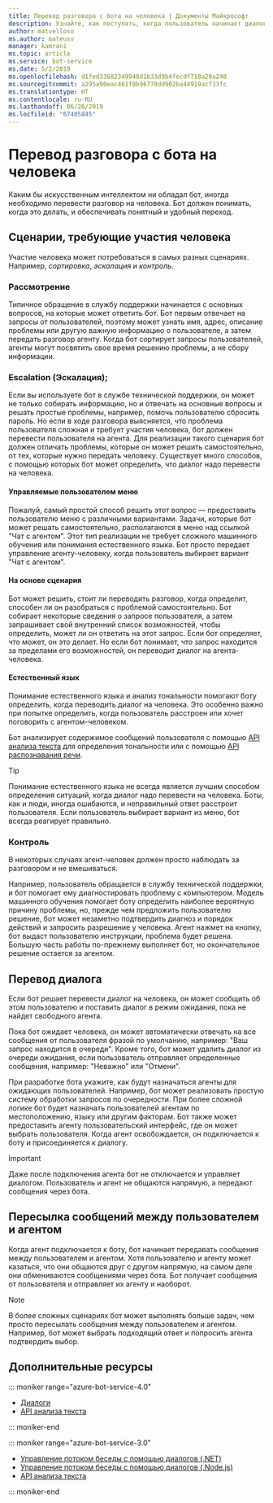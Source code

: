 ```yaml
---
title: Перевод разговора с бота на человека | Документы Майкрософт
description: Узнайте, как поступать, когда пользователь начинает диалог с ботом, а затем его нужно перевести на человека.
author: matvelloso
ms.author: mateusv
manager: kamrani
ms.topic: article
ms.service: bot-service
ms.date: 5/2/2019
ms.openlocfilehash: d1fed33682349948d1b33d9b4fecdf718a20a248
ms.sourcegitcommit: a295a90eac461f8b96770dd902ba44919acf33fc
ms.translationtype: HT
ms.contentlocale: ru-RU
ms.lasthandoff: 06/26/2019
ms.locfileid: "67405845"
---
```

# <a name="transition-conversations-from-bot-to-human"></a>Перевод разговора с бота на человека

Каким бы искусственным интеллектом ни обладал бот, иногда необходимо перевести разговор на человека. Бот должен понимать, когда это делать, и обеспечивать понятный и удобный переход.

## <a name="scenarios-that-require-human-involvement"></a>Сценарии, требующие участия человека

Участие человека может потребоваться в самых разных сценариях. Например, *сортировка*, *эскалация* и *контроль*. 

### <a name="triage"></a>Рассмотрение

Типичное обращение в службу поддержки начинается с основных вопросов, на которые может ответить бот. Бот первым отвечает на запросы от пользователей, поэтому может узнать имя, адрес, описание проблемы или другую важную информацию о пользователе, а затем передать разговор агенту. Когда бот сортирует запросы пользователей, агенты могут посвятить свое время решению проблемы, а не сбору информации.

### <a name="escalation"></a>Escalation (Эскалация);

Если вы используете бот в службе технической поддержки, он может не только собирать информацию, но и отвечать на основные вопросы и решать простые проблемы, например, помочь пользователю сбросить пароль. Но если в ходе разговора выясняется, что проблема пользователя сложная и требует участия человека, бот должен перевести пользователя на агента. Для реализации такого сценария бот должен отличать проблемы, которые он может решить самостоятельно, от тех, которые нужно передать человеку. Существует много способов, с помощью которых бот может определить, что диалог надо перевести на человека. 

#### <a name="user-driven-menus"></a>Управляемые пользователем меню

Пожалуй, самый простой способ решить этот вопрос — предоставить пользователю меню с различными вариантами. Задачи, которые бот может решать самостоятельно, располагаются в меню над ссылкой "Чат с агентом". Этот тип реализации не требует сложного машинного обучения или понимания естественного языка. Бот просто передает управление агенту-человеку, когда пользователь выбирает вариант "Чат с агентом". 

#### <a name="scenario-driven"></a>На основе сценария

Бот может решить, стоит ли переводить разговор, когда определит, способен ли он разобраться с проблемой самостоятельно. Бот собирает некоторые сведения о запросе пользователя, а затем запрашивает свой внутренний список возможностей, чтобы определить, может ли он ответить на этот запрос. Если бот определяет, что может, он это делает. Но если бот понимает, что запрос находится за пределами его возможностей, он переводит диалог на агента-человека.

#### <a name="natural-language"></a>Естественный язык

Понимание естественного языка и анализ тональности помогают боту определить, когда переводить диалог на человека. Это особенно важно при попытке определить, когда пользователь расстроен или хочет поговорить с агентом-человеком. 
 
Бот анализирует содержимое сообщений пользователя с помощью <a href="https://www.microsoft.com/cognitive-services/text-analytics-api" target="blank">API анализа текста</a> для определения тональности или с помощью <a href="https://www.luis.ai" target="_blank">API распознавания речи</a>. 


> [!TIP]
> Понимание естественного языка не всегда является лучшим способом определения ситуаций, когда диалог надо перевести на человека. Боты, как и люди, иногда ошибаются, и неправильный ответ расстроит пользователя. Если пользователь выбирает вариант из меню, бот всегда реагирует правильно. 

### <a name="supervision"></a>Контроль

В некоторых случаях агент-человек должен просто наблюдать за разговором и не вмешиваться.

Например, пользователь обращается в службу технической поддержки, и бот помогает ему диагностировать проблему с компьютером. Модель машинного обучения помогает боту определить наиболее вероятную причину проблемы, но, прежде чем предложить пользователю решение, бот может незаметно подтвердить диагноз и порядок действий и запросить разрешение у человека. Агент нажмет на кнопку, бот выдаст пользователю инструкции, проблема будет решена. Большую часть работы по-прежнему выполняет бот, но окончательное решение остается за агентом. 

## <a name="transitioning-control-of-the-conversation"></a>Перевод диалога 

Если бот решает перевести диалог на человека, он может сообщить об этом пользователю и поставить диалог в режим ожидания, пока не найдет свободного агента. 

Пока бот ожидает человека, он может автоматически отвечать на все сообщения от пользователя фразой по умолчанию, например: "Ваш запрос находится в очереди". Кроме того, бот может удалить диалог из очереди ожидания, если пользователь отправляет определенные сообщения, например: "Неважно" или "Отмени".

При разработке бота укажите, как будут назначаться агенты для ожидающих пользователей. Например, бот может реализовать простую систему обработки запросов по очередности. При более сложной логике бот будет назначать пользователей агентам по местоположению, языку или другим факторам. Бот также может предоставить агенту пользовательский интерфейс, где он может выбрать пользователя. Когда агент освобождается, он подключается к боту и присоединяется к диалогу.

> [!IMPORTANT]
> Даже после подключения агента бот не отключается и управляет диалогом. Пользователь и агент не общаются напрямую, а передают сообщения через бота. 

## <a name="routing-messages-between-user-and-agent"></a>Пересылка сообщений между пользователем и агентом

Когда агент подключается к боту, бот начинает передавать сообщения между пользователем и агентом. Хотя пользователю и агенту может казаться, что они общаются друг с другом напрямую, на самом деле они обмениваются сообщениями через бота. Бот получает сообщения от пользователя и отправляет их агенту и наоборот. 

> [!NOTE]
> В более сложных сценариях бот может выполнять больше задач, чем просто пересылать сообщения между пользователем и агентом. Например, бот может выбрать подходящий ответ и попросить агента подтвердить выбор.

## <a name="additional-resources"></a>Дополнительные ресурсы

::: moniker range="azure-bot-service-4.0"

- [Диалоги](v4sdk/bot-builder-dialog-manage-conversation-flow.md)
- <a href="https://www.microsoft.com/cognitive-services/text-analytics-api" target="blank">API анализа текста</a>

::: moniker-end

::: moniker range="azure-bot-service-3.0"

- [Управление потоком беседы с помощью диалогов (.NET)](~/dotnet/bot-builder-dotnet-manage-conversation-flow.md)
- [Управление потоком беседы с помощью диалогов (.Node.js)](~/nodejs/bot-builder-nodejs-manage-conversation-flow.md)
- <a href="https://www.microsoft.com/cognitive-services/text-analytics-api" target="blank">API анализа текста</a>


::: moniker-end

